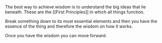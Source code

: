 The best way to achieve wisdom is to understand the big ideas that lie beneath. These are the [[First Principles]] in which all things function. 

Break something down to its most essential elements and then you have the essence of the thing and therefore the wisdom on how it works.

Once you have the wisdom you can move forward.